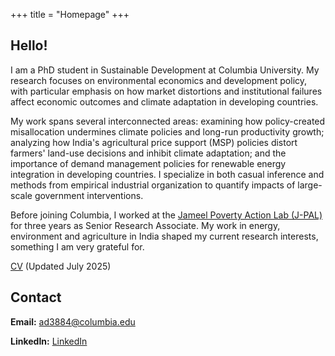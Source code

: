 +++
title = "Homepage"
+++

## Hello!

I am a PhD student in Sustainable Development at Columbia University. My research focuses on environmental economics and development policy, with particular emphasis on how market distortions and institutional failures affect economic outcomes and climate adaptation in developing countries.

My work spans several interconnected areas: examining how policy-created misallocation undermines climate policies and long-run productivity growth; analyzing how India's agricultural price support (MSP) policies distort farmers' land-use decisions and inhibit climate adaptation; and the importance of demand management policies for renewable energy integration in developing countries. I specialize in both casual inference and methods from empirical industrial organization to quantify impacts of large-scale government interventions.

Before joining Columbia, I worked at the [Jameel Poverty Action Lab (J-PAL)](https://www.povertyactionlab.org/) for three years as Senior Research Associate. My work in energy, environment and agriculture in India shaped my current research interests, something I am very grateful for.

[CV](https://www.dropbox.com/scl/fi/f56auvp4aiuffdg52wi16/Abhishek_Deshwal_CV.pdf?rlkey=d3ka5xthtd4zpekum1ilartzc&st=0v0xsqsh&dl=0) (Updated July 2025)

<div id="contact">

## Contact

**Email:** [ad3884@columbia.edu](mailto:ad3884@columbia.edu)

**LinkedIn:** [LinkedIn](https://www.linkedin.com/in/abhishek-deshwal-215535b4)
